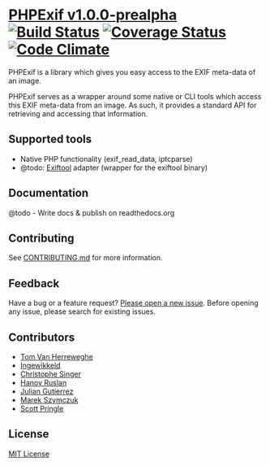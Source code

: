 # [PHPExif v1.0.0-prealpha](http://github.com/Miljar/php-exif) [![Build Status](https://travis-ci.org/Miljar/php-exif.png?branch=feature/rewrite)](https://travis-ci.org/Miljar/php-exif) [![Coverage Status](https://coveralls.io/repos/Miljar/php-exif/badge.svg?branch=feature/rewrite)](https://coveralls.io/r/Miljar/php-exif?branch=feature/rewrite) [![Code Climate](https://codeclimate.com/github/Miljar/php-exif/badges/gpa.svg)](https://codeclimate.com/github/Miljar/php-exif)

PHPExif is a library which gives you easy access to the EXIF meta-data of an image.

PHPExif serves as a wrapper around some native or CLI tools which access this EXIF meta-data from an image. As such, it provides a standard API for retrieving and accessing that information.

## Supported tools

* Native PHP functionality (exif_read_data, iptcparse)
* @todo: [Exiftool](http://www.sno.phy.queensu.ca/~phil/exiftool) adapter (wrapper for the exiftool binary)

## Documentation

@todo - Write docs & publish on readthedocs.org

## Contributing

See [CONTRIBUTING.md](CONTRIBUTING.md) for more information.

## Feedback

Have a bug or a feature request? [Please open a new issue](https://github.com/Miljar/php-exif/issues). Before opening any issue, please search for existing issues.

## Contributors

* [Tom Van Herreweghe](http://github.com/Miljar)
* [Ingewikkeld](https://github.com/Ingewikkeld)
* [Christophe Singer](https://github.com/wasinger)
* [Hanov Ruslan](https://github.com/hanovruslan)
* [Julian Gutierrez](https://github.com/juliangut)
* [Marek Szymczuk](https://github.com/bonzai)
* [Scott Pringle](https://github.com/Luciam91)

## License

[MIT License](http://github.com/Miljar/php-exif/blob/master/LICENSE)
